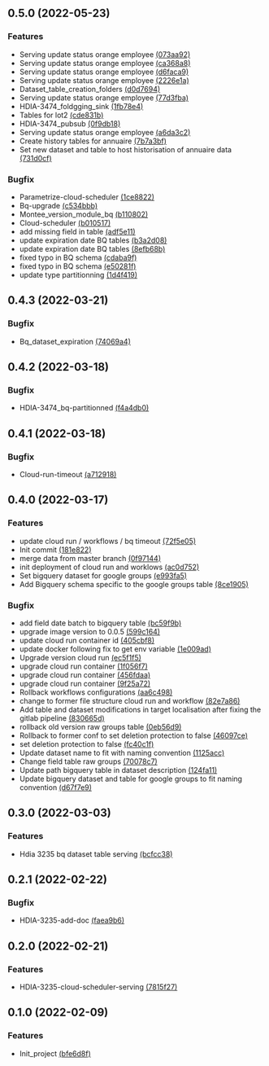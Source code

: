 ## 0.5.0 (2022-05-23)
### Features
* Serving update status orange employee [(073aa92)](https://gitlab.si.francetelecom.fr/hbx-data-ia/gcp/ofr-fgt-shared-data/ofr-fgt-shared-data-serving/commits/073aa92a688e5dc9dff28cb074e0bf91165fe623)
* Serving update status orange employee [(ca368a8)](https://gitlab.si.francetelecom.fr/hbx-data-ia/gcp/ofr-fgt-shared-data/ofr-fgt-shared-data-serving/commits/ca368a8f4ef2a5655a0ad46e6330dda5c2c4dee1)
* Serving update status orange employee [(d6faca9)](https://gitlab.si.francetelecom.fr/hbx-data-ia/gcp/ofr-fgt-shared-data/ofr-fgt-shared-data-serving/commits/d6faca906d6917e3b861e6126c65f301bafee31f)
* Serving update status orange employee [(2226e1a)](https://gitlab.si.francetelecom.fr/hbx-data-ia/gcp/ofr-fgt-shared-data/ofr-fgt-shared-data-serving/commits/2226e1a0382f6f9bffed2e8243f27c2b7eb60868)
* Dataset_table_creation_folders [(d0d7694)](https://gitlab.si.francetelecom.fr/hbx-data-ia/gcp/ofr-fgt-shared-data/ofr-fgt-shared-data-serving/commits/d0d76940da46b6d0463222c91ecba64a564a585e)
* Serving update status orange employee [(77d3fba)](https://gitlab.si.francetelecom.fr/hbx-data-ia/gcp/ofr-fgt-shared-data/ofr-fgt-shared-data-serving/commits/77d3fba094372f90df9c08fdf3f08edad71f8996)
* HDIA-3474_foldgging_sink [(1fb78e4)](https://gitlab.si.francetelecom.fr/hbx-data-ia/gcp/ofr-fgt-shared-data/ofr-fgt-shared-data-serving/commits/1fb78e43edd6e34258e3b6dea6466792555b9437)
* Tables for lot2 [(cde831b)](https://gitlab.si.francetelecom.fr/hbx-data-ia/gcp/ofr-fgt-shared-data/ofr-fgt-shared-data-serving/commits/cde831b957a41a6af630f3a0d3d5922cff491c27)
* HDIA-3474_pubsub [(0f9db18)](https://gitlab.si.francetelecom.fr/hbx-data-ia/gcp/ofr-fgt-shared-data/ofr-fgt-shared-data-serving/commits/0f9db1831f8885616e4bb0dd16f59bd9b206eced)
* Serving update status orange employee [(a6da3c2)](https://gitlab.si.francetelecom.fr/hbx-data-ia/gcp/ofr-fgt-shared-data/ofr-fgt-shared-data-serving/commits/a6da3c2c84582394aafad1e177989e0b44ee2d97)
*  Create history tables for annuaire [(7b7a3bf)](https://gitlab.si.francetelecom.fr/hbx-data-ia/gcp/ofr-fgt-shared-data/ofr-fgt-shared-data-serving/commits/7b7a3bf8e1973e46f2d2f11ce9c5261025b82583)
* Set new dataset and table to host historisation of annuaire data [(731d0cf)](https://gitlab.si.francetelecom.fr/hbx-data-ia/gcp/ofr-fgt-shared-data/ofr-fgt-shared-data-serving/commits/731d0cf5e454b1fcee92fcaf5d36284b38a16497)

### Bugfix
* Parametrize-cloud-scheduler [(1ce8822)](https://gitlab.si.francetelecom.fr/hbx-data-ia/gcp/ofr-fgt-shared-data/ofr-fgt-shared-data-serving/commits/1ce8822274020092b454ef0bac8a60c4a3eafb09)
* Bq-upgrade [(c534bbb)](https://gitlab.si.francetelecom.fr/hbx-data-ia/gcp/ofr-fgt-shared-data/ofr-fgt-shared-data-serving/commits/c534bbb0e58701d5133c3c940cf244c63c62c92b)
* Montee_version_module_bq [(b110802)](https://gitlab.si.francetelecom.fr/hbx-data-ia/gcp/ofr-fgt-shared-data/ofr-fgt-shared-data-serving/commits/b110802cd88dce36d06cca951e7d98fd36e9fdcc)
* Cloud-scheduler [(b010517)](https://gitlab.si.francetelecom.fr/hbx-data-ia/gcp/ofr-fgt-shared-data/ofr-fgt-shared-data-serving/commits/b0105178eec7ccab8b72422dd127845e685aceb3)
*  add missing field in table [(adf5e11)](https://gitlab.si.francetelecom.fr/hbx-data-ia/gcp/ofr-fgt-shared-data/ofr-fgt-shared-data-serving/commits/adf5e11cd3027e40587103d42d5b3096f5c9ca2a)
*  update expiration date BQ tables [(b3a2d08)](https://gitlab.si.francetelecom.fr/hbx-data-ia/gcp/ofr-fgt-shared-data/ofr-fgt-shared-data-serving/commits/b3a2d087221595936cec0012db565e8f44f57d8b)
*  update expiration date BQ tables [(8efb68b)](https://gitlab.si.francetelecom.fr/hbx-data-ia/gcp/ofr-fgt-shared-data/ofr-fgt-shared-data-serving/commits/8efb68b225e1863bf70987f7536a8caa8405f543)
*  fixed typo in BQ schema [(cdaba9f)](https://gitlab.si.francetelecom.fr/hbx-data-ia/gcp/ofr-fgt-shared-data/ofr-fgt-shared-data-serving/commits/cdaba9f82e6ae6c556cf9b6a00a484a14d9986a8)
*  fixed typo in BQ schema [(e50281f)](https://gitlab.si.francetelecom.fr/hbx-data-ia/gcp/ofr-fgt-shared-data/ofr-fgt-shared-data-serving/commits/e50281f8a7a2409882d4d88ffba01b77fba20049)
*  update type partitionning [(1d4f419)](https://gitlab.si.francetelecom.fr/hbx-data-ia/gcp/ofr-fgt-shared-data/ofr-fgt-shared-data-serving/commits/1d4f419604b6b0e19e71586949213116cca4251a)

## 0.4.3 (2022-03-21)
### Bugfix
* Bq_dataset_expiration [(74069a4)](https://gitlab.si.francetelecom.fr/hbx-data-ia/gcp/ofr-fgt-shared-data/ofr-fgt-shared-data-serving/commits/74069a4a1d446680125b0c27192b1130d4ca0bbf)

## 0.4.2 (2022-03-18)
### Bugfix
* HDIA-3474_bq-partitionned [(f4a4db0)](https://gitlab.si.francetelecom.fr/hbx-data-ia/gcp/ofr-fgt-shared-data/ofr-fgt-shared-data-serving/commits/f4a4db02479d185e14f2d230772eaa5bf7890d8e)

## 0.4.1 (2022-03-18)
### Bugfix
* Cloud-run-timeout [(a712918)](https://gitlab.si.francetelecom.fr/hbx-data-ia/gcp/ofr-fgt-shared-data/ofr-fgt-shared-data-serving/commits/a7129186458c6098d2d0da926cd9523e5fcc87dd)

## 0.4.0 (2022-03-17)
### Features
*  update cloud run / workflows / bq timeout [(72f5e05)](https://gitlab.si.francetelecom.fr/hbx-data-ia/gcp/ofr-fgt-shared-data/ofr-fgt-shared-data-serving/commits/72f5e052e0f15e552432bf7a8b31ada7da9a39ba)
* Init commit [(181e822)](https://gitlab.si.francetelecom.fr/hbx-data-ia/gcp/ofr-fgt-shared-data/ofr-fgt-shared-data-serving/commits/181e822171bd101222e9e4aca0d8d05b14414689)
*  merge data from master branch [(0f97144)](https://gitlab.si.francetelecom.fr/hbx-data-ia/gcp/ofr-fgt-shared-data/ofr-fgt-shared-data-serving/commits/0f971441d0f877f5262dd81257b16421e5ec60ed)
*  init deployment of cloud run and worklows [(ac0d752)](https://gitlab.si.francetelecom.fr/hbx-data-ia/gcp/ofr-fgt-shared-data/ofr-fgt-shared-data-serving/commits/ac0d752ab154c2eb04f642f1bb9886f9aae4abd2)
*  Set bigquery dataset for google groups [(e993fa5)](https://gitlab.si.francetelecom.fr/hbx-data-ia/gcp/ofr-fgt-shared-data/ofr-fgt-shared-data-serving/commits/e993fa5350bc2fd7dbcf9f1cca43cda7bb30df18)
*  Add Bigquery schema specific to the google groups table [(8ce1905)](https://gitlab.si.francetelecom.fr/hbx-data-ia/gcp/ofr-fgt-shared-data/ofr-fgt-shared-data-serving/commits/8ce1905363f9be094d14e1a30421d8a3fb27aa77)

### Bugfix
*  add field date batch to bigquery table [(bc59f9b)](https://gitlab.si.francetelecom.fr/hbx-data-ia/gcp/ofr-fgt-shared-data/ofr-fgt-shared-data-serving/commits/bc59f9b269468a23c1c763405d69d6138b797f10)
*  upgrade image version to 0.0.5 [(599c164)](https://gitlab.si.francetelecom.fr/hbx-data-ia/gcp/ofr-fgt-shared-data/ofr-fgt-shared-data-serving/commits/599c164ad87dc847389cc8edd76ef8a25f9c68e3)
*  update cloud run container id [(405cbf8)](https://gitlab.si.francetelecom.fr/hbx-data-ia/gcp/ofr-fgt-shared-data/ofr-fgt-shared-data-serving/commits/405cbf82c8e9719b2b8558235be000f7de0050f6)
*  update docker following fix to get env variable [(1e009ad)](https://gitlab.si.francetelecom.fr/hbx-data-ia/gcp/ofr-fgt-shared-data/ofr-fgt-shared-data-serving/commits/1e009ad826badce6eb46c4d3330dac3419f2ebb0)
*  Upgrade version cloud run [(ec5f1f5)](https://gitlab.si.francetelecom.fr/hbx-data-ia/gcp/ofr-fgt-shared-data/ofr-fgt-shared-data-serving/commits/ec5f1f5c6927a2b4166554d0bc22374180041999)
*  upgrade cloud run container [(1f056f7)](https://gitlab.si.francetelecom.fr/hbx-data-ia/gcp/ofr-fgt-shared-data/ofr-fgt-shared-data-serving/commits/1f056f7493493a6e8b359825f563253d15c83259)
*  upgrade cloud run container [(456fdaa)](https://gitlab.si.francetelecom.fr/hbx-data-ia/gcp/ofr-fgt-shared-data/ofr-fgt-shared-data-serving/commits/456fdaa9d56b0b6cfd4399d4a13ecc958608e130)
*  upgrade cloud run container [(9f25a72)](https://gitlab.si.francetelecom.fr/hbx-data-ia/gcp/ofr-fgt-shared-data/ofr-fgt-shared-data-serving/commits/9f25a724ea2e1971e0409d83991bc2abec5b590e)
*  Rollback workflows configurations [(aa6c498)](https://gitlab.si.francetelecom.fr/hbx-data-ia/gcp/ofr-fgt-shared-data/ofr-fgt-shared-data-serving/commits/aa6c498cc9fb40a9813e59a15b847bdc436c7baf)
*  change to former file structure cloud run and workflow [(82e7a86)](https://gitlab.si.francetelecom.fr/hbx-data-ia/gcp/ofr-fgt-shared-data/ofr-fgt-shared-data-serving/commits/82e7a861fd6d6b7283b905c2ecdd892b63021805)
*  Add table and dataset modifications in target localisation after fixing the gitlab pipeline [(830665d)](https://gitlab.si.francetelecom.fr/hbx-data-ia/gcp/ofr-fgt-shared-data/ofr-fgt-shared-data-serving/commits/830665de6b1707fe080a36057ff318fb2cc6d623)
*  rollback old version raw groups table [(0eb56d9)](https://gitlab.si.francetelecom.fr/hbx-data-ia/gcp/ofr-fgt-shared-data/ofr-fgt-shared-data-serving/commits/0eb56d92a3bd29e0942fec4b780ee62f2e6c6ce9)
*  Rollback to former conf to set deletion protection to false [(46097ce)](https://gitlab.si.francetelecom.fr/hbx-data-ia/gcp/ofr-fgt-shared-data/ofr-fgt-shared-data-serving/commits/46097ce079f568f7e2575a3f8d94ac0b471dc630)
*  set deletion protection to false [(fc40c1f)](https://gitlab.si.francetelecom.fr/hbx-data-ia/gcp/ofr-fgt-shared-data/ofr-fgt-shared-data-serving/commits/fc40c1f50690c28088b8cf8d0c0d2d6493437acf)
*  Update dataset name to fit with naming convention [(1125acc)](https://gitlab.si.francetelecom.fr/hbx-data-ia/gcp/ofr-fgt-shared-data/ofr-fgt-shared-data-serving/commits/1125accd8d53bd1e08b8f5e13d7e3007176b7040)
*  Change field table raw groups [(70078c7)](https://gitlab.si.francetelecom.fr/hbx-data-ia/gcp/ofr-fgt-shared-data/ofr-fgt-shared-data-serving/commits/70078c7302adfdde6473edd786879b1b9392ac16)
*  Update path bigquery table in dataset description [(124fa11)](https://gitlab.si.francetelecom.fr/hbx-data-ia/gcp/ofr-fgt-shared-data/ofr-fgt-shared-data-serving/commits/124fa1178d1b4c7d9009e04f922f89292689bb83)
*  Update bigquery dataset and table for google groups to fit naming convention [(d67f7e9)](https://gitlab.si.francetelecom.fr/hbx-data-ia/gcp/ofr-fgt-shared-data/ofr-fgt-shared-data-serving/commits/d67f7e9e531c092f3afb1cb5e2e18c9fb5f0e559)

## 0.3.0 (2022-03-03)
### Features
* Hdia 3235 bq dataset table serving [(bcfcc38)](https://gitlab.si.francetelecom.fr/hbx-data-ia/gcp/ofr-fgt-shared-data/ofr-fgt-shared-data-serving/commits/bcfcc38e20c500032dcc50f1e553253817d0398b)

## 0.2.1 (2022-02-22)
### Bugfix
* HDIA-3235-add-doc [(faea9b6)](https://gitlab.si.francetelecom.fr/hbx-data-ia/gcp/ofr-fgt-shared-data/ofr-fgt-shared-data-serving/commits/faea9b632a89d2995b801781fb280152f0c6311d)

## 0.2.0 (2022-02-21)
### Features
* HDIA-3235-cloud-scheduler-serving [(7815f27)](https://gitlab.si.francetelecom.fr/hbx-data-ia/gcp/ofr-fgt-shared-data/ofr-fgt-shared-data-serving/commits/7815f275065f2ad249a67bc64da430171f4d8890)

## 0.1.0 (2022-02-09)
### Features
* Init_project [(bfe6d8f)](https://gitlab.si.francetelecom.fr/hbx-data-ia/gcp/ofr-fgt-shared-data/ofr-fgt-shared-data-serving/commits/bfe6d8f8dc7643301d2e96fed23f5b6e315790c5)
